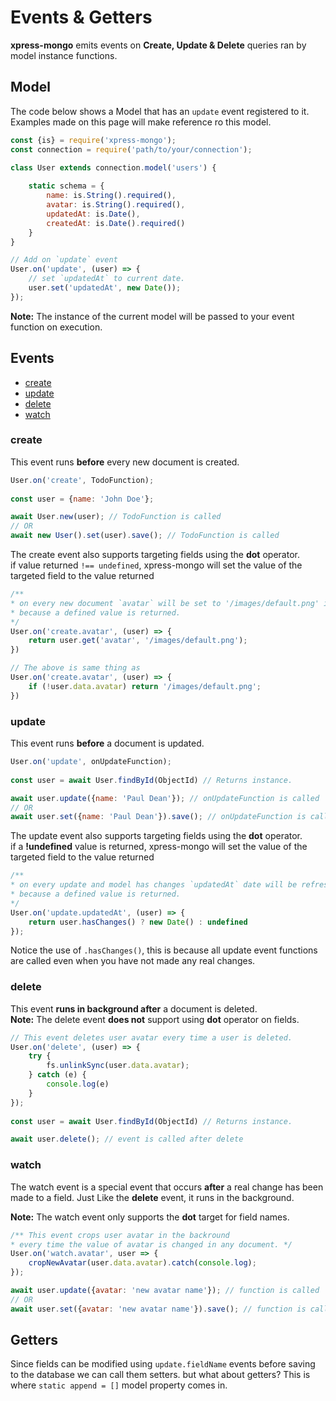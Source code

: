 # Events & Getters
**xpress-mongo** emits events on **Create, Update & Delete** queries ran by model instance functions.

## Model
The code below shows a Model that has an `update` event registered to it. <br/>
Examples made on this page will make reference ro this model. 
```javascript
const {is} = require('xpress-mongo');
const connection = require('path/to/your/connection');

class User extends connection.model('users') {
    
    static schema = {
        name: is.String().required(),
        avatar: is.String().required(),
        updatedAt: is.Date(),
        createdAt: is.Date().required()
    }    
}

// Add on `update` event
User.on('update', (user) => {
    // set `updatedAt` to current date.
    user.set('updatedAt', new Date());
});
```

**Note:**  The instance of the current model will be passed to your event function on execution.

## Events
- [create](#create)
- [update](#update)
- [delete](#delete)
- [watch](#watch)

### create
This event runs **before** every new document is created.
```javascript
User.on('create', TodoFunction);
 
const user = {name: 'John Doe'};

await User.new(user); // TodoFunction is called
// OR
await new User().set(user).save(); // TodoFunction is called
```

The create event also supports targeting fields using the **dot** operator. <br/>
if value returned `!== undefined`, xpress-mongo will set the value of the targeted field to the value returned
```javascript
/** 
* on every new document `avatar` will be set to '/images/default.png' if undefined.
* because a defined value is returned.
*/
User.on('create.avatar', (user) => {
    return user.get('avatar', '/images/default.png');
})

// The above is same thing as
User.on('create.avatar', (user) => {
    if (!user.data.avatar) return '/images/default.png';
})
```

### update
This event runs **before** a document is updated.
```javascript
User.on('update', onUpdateFunction);
 
const user = await User.findById(ObjectId) // Returns instance.

await user.update({name: 'Paul Dean'}); // onUpdateFunction is called
// OR
await user.set({name: 'Paul Dean'}).save(); // onUpdateFunction is called
```
The update event also supports targeting fields using the **dot** operator. <br/>
if a **!undefined** value is returned, xpress-mongo will set the value of the targeted field to the value returned
```javascript
/** 
* on every update and model has changes `updatedAt` date will be refreshed.
* because a defined value is returned.
*/
User.on('update.updatedAt', (user) => {
    return user.hasChanges() ? new Date() : undefined
});
```
Notice the use of `.hasChanges()`, this is because all update event functions are called even when you have not made any real changes.

### delete
This event **runs in background after** a document is deleted. <br/>
**Note:** The delete event **does not** support using **dot** operator on fields.
```javascript
// This event deletes user avatar every time a user is deleted.
User.on('delete', (user) => {
    try {
        fs.unlinkSync(user.data.avatar);
    } catch (e) {
        console.log(e)
    }
});
 
const user = await User.findById(ObjectId) // Returns instance.

await user.delete(); // event is called after delete
```
### watch
The watch event is a special event that occurs  **after** a real change has been made to a field. Just Like the **delete** event, it runs in the background.

**Note:** The watch event only supports the **dot** target for field names.
```javascript
/** This event crops user avatar in the backround
* every time the value of avatar is changed in any document. */
User.on('watch.avatar', user => {
    cropNewAvatar(user.data.avatar).catch(console.log);
});

await user.update({avatar: 'new avatar name'}); // function is called
// OR
await user.set({avatar: 'new avatar name'}).save(); // function is called
```


## Getters
Since fields can be modified using `update.fieldName` events before saving to the database we can call them setters. but what about getters?
This is where `static append = []` model property comes in.

<Pagination/>
